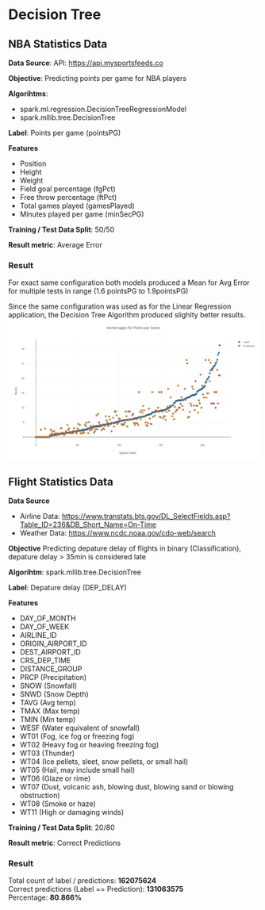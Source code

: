 # Decision Tree

## NBA Statistics Data

**Data Source**: API: https://api.mysportsfeeds.co

**Objective**: Predicting points per game for NBA players

**Algorihtms**: 
* spark.ml.regression.DecisionTreeRegressionModel
* spark.mllib.tree.DecisionTree

**Label**: Points per game (pointsPG)

**Features**
* Position
* Height
* Weight
* Field goal percentage (fgPct)
* Free throw percentage (ftPct)
* Total games played (gamesPlayed)
* Minutes played per game (minSecPG)

**Training / Test Data Split**: 50/50

**Result metric**: Average Error 

### Result
For exact same configuration both models produced a Mean for Avg Error for multiple tests 
in range (1.6 pointsPG to 1.9pointsPG)

Since the same configuration was used as for the Linear Regression application, 
the Decision Tree Algorithm produced slighlty better results. 
![Label Prediction Plot](../plots/NBA_DT_16-17_50-50_All.png)


## Flight Statistics Data

**Data Source**
* Airline Data: https://www.transtats.bts.gov/DL_SelectFields.asp?Table_ID=236&DB_Short_Name=On-Time
* Weather Data: https://www.ncdc.noaa.gov/cdo-web/search

**Objective**
Predicting depature delay of flights in binary (Classification), depature delay > 35min is considered late

**Algorihtm**: spark.mllib.tree.DecisionTree

**Label**: Depature delay (DEP_DELAY) 

**Features**
* DAY_OF_MONTH
* DAY_OF_WEEK
* AIRLINE_ID
* ORIGIN_AIRPORT_ID
* DEST_AIRPORT_ID
* CRS_DEP_TIME
* DISTANCE_GROUP
* PRCP (Precipitation)
* SNOW (Snowfall)
* SNWD (Snow Depth)
* TAVG (Avg temp)
* TMAX (Max temp)
* TMIN (Min temp)
* WESF (Water equivalent of snowfall)
* WT01 (Fog, ice fog or freezing fog)
* WT02 (Heavy fog or heaving freezing fog)
* WT03 (Thunder)
* WT04 (Ice pellets, sleet, snow pellets, or small hail)
* WT05 (Hail, may include small hail)
* WT06 (Glaze or rime)
* WT07 (Dust, volcanic ash, blowing dust, blowing sand or blowing obstruction)
* WT08 (Smoke or haze)
* WT11 (High or damaging winds)


**Training / Test Data Split**: 20/80

**Result metric**: Correct Predictions

### Result
Total count of label / predictions: **162075624** <br>
Correct predictions (Label == Prediction): **131063575** <br>
Percentage: **80.866%** <br>